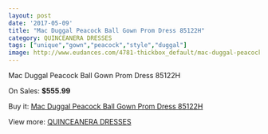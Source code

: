 ```yaml
---
layout: post
date: '2017-05-09'
title: "Mac Duggal Peacock Ball Gown Prom Dress 85122H"
category: QUINCEANERA DRESSES
tags: ["unique","gown","peacock","style","duggal"]
image: http://www.eudances.com/4781-thickbox_default/mac-duggal-peacock-ball-gown-prom-dress-85122h.jpg
---
```

Mac Duggal Peacock Ball Gown Prom Dress 85122H

On Sales: **$555.99**
<a href="https://www.eudances.com/en/quinceanera-dresses/1617-mac-duggal-peacock-ball-gown-prom-dress-85122h.html"><amp-img layout="responsive" width="600" height="600" src="//www.eudances.com/4781-thickbox_default/mac-duggal-peacock-ball-gown-prom-dress-85122h.jpg" alt="Mac Duggal Peacock Ball Gown Prom Dress 85122H 0" /></a>
<a href="https://www.eudances.com/en/quinceanera-dresses/1617-mac-duggal-peacock-ball-gown-prom-dress-85122h.html"><amp-img layout="responsive" width="600" height="600" src="//www.eudances.com/4782-thickbox_default/mac-duggal-peacock-ball-gown-prom-dress-85122h.jpg" alt="Mac Duggal Peacock Ball Gown Prom Dress 85122H 1" /></a>

Buy it: [Mac Duggal Peacock Ball Gown Prom Dress 85122H](https://www.eudances.com/en/quinceanera-dresses/1617-mac-duggal-peacock-ball-gown-prom-dress-85122h.html "Mac Duggal Peacock Ball Gown Prom Dress 85122H")

View more: [QUINCEANERA DRESSES](https://www.eudances.com/en/17-quinceanera-dresses "QUINCEANERA DRESSES")